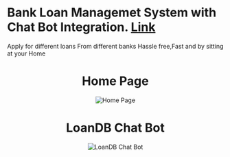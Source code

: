 # Bank Loan Managemet System with Chat Bot Integration. <a href="https://loandb-naman.herokuapp.com/index.php">Link</a>

Apply for different loans From different banks Hassle free,Fast and by sitting at your Home 



<h1 align="center">Home Page</h1>
<p align="center">
  <img src="https://user-images.githubusercontent.com/53824950/123053995-10288680-d422-11eb-8aee-f28972e9062d.png" alt="Home Page">
</p>

<h1 align="center">LoanDB Chat Bot</h1>
<p align="center">
  <img src="https://user-images.githubusercontent.com/53824950/123054119-2df5eb80-d422-11eb-8bb3-5b9e3598a485.png" alt="LoanDB Chat Bot">
</p>


